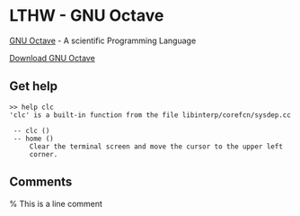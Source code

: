 # LTHW - GNU Octave

[GNU Octave](https://www.gnu.org/software/octave/) - A scientific Programming Language

[Download GNU Octave](https://www.gnu.org/software/octave/download.html)

## Get help
```
>> help clc
'clc' is a built-in function from the file libinterp/corefcn/sysdep.cc

 -- clc ()
 -- home ()
     Clear the terminal screen and move the cursor to the upper left
     corner.
```

## Comments

% This is a line comment
